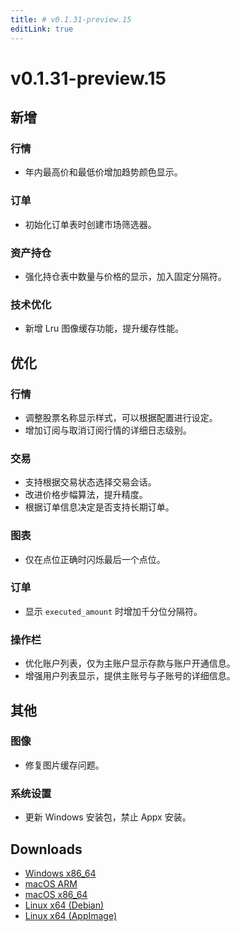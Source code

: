 ```yaml
---
title: # v0.1.31-preview.15
editLink: true
---
```


# v0.1.31-preview.15 <Badge type="warning" text="preview" />

## 新增

### 行情
- 年内最高价和最低价增加趋势颜色显示。

### 订单
- 初始化订单表时创建市场筛选器。

### 资产持仓
- 强化持仓表中数量与价格的显示，加入固定分隔符。

### 技术优化
- 新增 Lru 图像缓存功能，提升缓存性能。

## 优化

### 行情
- 调整股票名称显示样式，可以根据配置进行设定。
- 增加订阅与取消订阅行情的详细日志级别。

### 交易
- 支持根据交易状态选择交易会话。
- 改进价格步幅算法，提升精度。
- 根据订单信息决定是否支持长期订单。

### 图表
- 仅在点位正确时闪烁最后一个点位。

### 订单
- 显示 `executed_amount` 时增加千分位分隔符。

### 操作栏
- 优化账户列表，仅为主账户显示存款与账户开通信息。
- 增强用户列表显示，提供主账号与子账号的详细信息。

## 其他

### 图像
- 修复图片缓存问题。

### 系统设置
- 更新 Windows 安装包，禁止 Appx 安装。

## Downloads

- [Windows x86_64](https://assets.lbkrs.com/github/release/longbridge-desktop/preview/longbridge-v0.1.31-preview.15-windows-x86_64.exe)
- [macOS ARM](https://assets.lbkrs.com/github/release/longbridge-desktop/preview/longbridge-v0.1.31-preview.15-macos-aarch64.dmg)
- [macOS x86_64](https://assets.lbkrs.com/github/release/longbridge-desktop/preview/longbridge-v0.1.31-preview.15-macos-x86_64.dmg)
- [Linux x64 (Debian)](https://assets.lbkrs.com/github/release/longbridge-desktop/preview/longbridge-v0.1.31-preview.15-linux-x86_64.deb)
- [Linux x64 (AppImage)](https://assets.lbkrs.com/github/release/longbridge-desktop/preview/longbridge-v0.1.31-preview.15-linux-x86_64.AppImage)